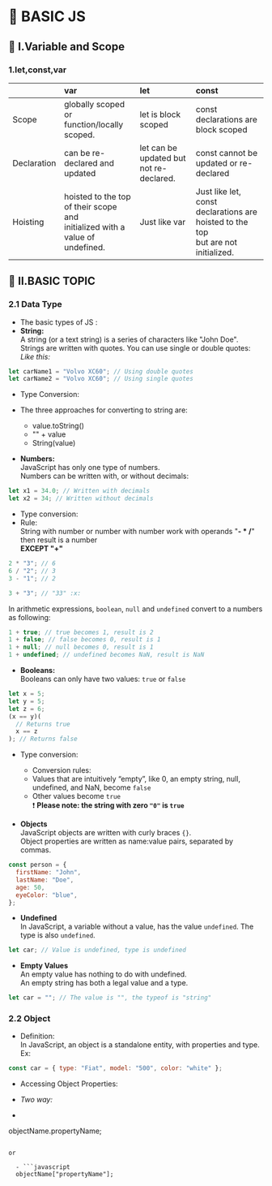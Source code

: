 # :green_apple: BASIC JS

## :high_brightness: I.Variable and Scope

### 1.let,const,var

|             | var                                                                              | let                                     | const                                                                                 |
| :---------- | :------------------------------------------------------------------------------- | :-------------------------------------- | :------------------------------------------------------------------------------------ |
| Scope       | globally scoped or<br> function/locally scoped.                                  | let is block scoped                     | const declarations are block scoped                                                   |
| Declaration | can be re-declared and updated                                                   | let can be updated but not re-declared. | const cannot be updated or re-declared                                                |
| Hoisting    | hoisted to the top of their scope and<br> initialized with a value of undefined. | Just like var                           | Just like let, const declarations are hoisted to the top<br> but are not initialized. |

## :red_circle: II.BASIC TOPIC

### 2.1 Data Type

- The basic types of JS :
- **String:**<br>
  A string (or a text string) is a series of characters like "John Doe".
  Strings are written with quotes. You can use single or double quotes:
  _Like this:_

```javascript
let carName1 = "Volvo XC60"; // Using double quotes
let carName2 = "Volvo XC60"; // Using single quotes
```

- Type Conversion:<br>
- The three approaches for converting to string are:

  - value.toString()
  - "" + value
  - String(value)

- **Numbers:**<br>
  JavaScript has only one type of numbers.<br>
  Numbers can be written with, or without decimals:

```javascript
let x1 = 34.0; // Written with decimals
let x2 = 34; // Written without decimals
```

- Type conversion:
- Rule:<br>
  String with number or number with number work with operands "**- \* /**" then result is a number<br>
  **EXCEPT "+"**
  <br>

```javascript
2 * "3"; // 6
6 / "2"; // 3
3 - "1"; // 2

3 + "3"; // "33" :x:
```

In arithmetic expressions, `boolean`, `null` and `undefined` convert to a numbers as following:

```javascript
1 + true; // true becomes 1, result is 2
1 + false; // false becomes 0, result is 1
1 + null; // null becomes 0, result is 1
1 + undefined; // undefined becomes NaN, result is NaN
```

- **Booleans:**<br>
  Booleans can only have two values: `true` or `false`

```javascript
let x = 5;
let y = 5;
let z = 6;
(x == y)(
  // Returns true
  x == z
); // Returns false
```

- Type conversion:

  - Conversion rules:
  - Values that are intuitively “empty”, like 0, an empty string, null, undefined, and NaN, become `false`
  - Other values become `true`<br>
    :heavy_exclamation_mark: **Please note: the string with zero `"0"` is `true`**

- **Objects**<br>
  JavaScript objects are written with curly braces `{}`.<br>
  Object properties are written as name:value pairs, separated by commas.

```javascript
const person = {
  firstName: "John",
  lastName: "Doe",
  age: 50,
  eyeColor: "blue",
};
```

- **Undefined**<br>
  In JavaScript, a variable without a value, has the value `undefined`. The type is also `undefined`.

```javascript
let car; // Value is undefined, type is undefined
```

- **Empty Values**<br>
  An empty value has nothing to do with undefined.<br>
  An empty string has both a legal value and a type.

```javascript
let car = ""; // The value is "", the typeof is "string"
```

### 2.2 Object

- Definition:<br>
  In JavaScript, an object is a standalone entity, with properties and type.<br>
  Ex:

```javascript
const car = { type: "Fiat", model: "500", color: "white" };
```

- Accessing Object Properties:<br>
- _Two way:_

 - ```javascript
objectName.propertyName;
```

or

  - ```javascript
  objectName["propertyName"];
  ``` 
